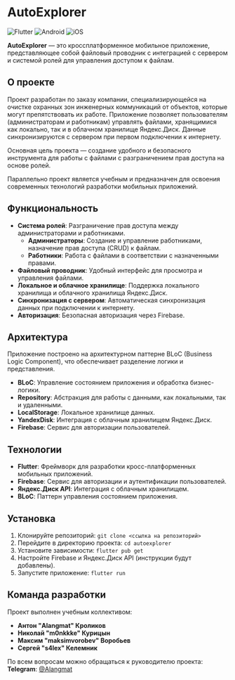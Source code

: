 # AutoExplorer

![Flutter](https://img.shields.io/badge/Flutter-%2302569B.svg?style=for-the-badge&logo=Flutter&logoColor=white)
![Android](https://img.shields.io/badge/Android-3DDC84?style=for-the-badge&logo=android&logoColor=white)
![iOS](https://img.shields.io/badge/iOS-000000?style=for-the-badge&logo=ios&logoColor=white)

**AutoExplorer** — это кроссплатформенное мобильное приложение, представляющее собой файловый проводник с интеграцией с сервером и системой ролей для управления доступом к файлам.

## О проекте

Проект разработан по заказу компании, специализирующейся на очистке охранных зон инженерных коммуникаций от объектов, которые могут препятствовать их работе. Приложение позволяет пользователям (администраторам и работникам) управлять файлами, хранящимися как локально, так и в облачном хранилище Яндекс.Диск. Данные синхронизируются с сервером при первом подключении к интернету.

Основная цель проекта — создание удобного и безопасного инструмента для работы с файлами с разграничением прав доступа на основе ролей.

Параллельно проект является учебным и предназначен для освоения современных технологий разработки мобильных приложений.

## Функциональность

- **Система ролей**: Разграничение прав доступа между администраторами и работниками.
    - **Администраторы**: Создание и управление работниками, назначение прав доступа (CRUD) к файлам.
    - **Работники**: Работа с файлами в соответствии с назначенными правами.
- **Файловый проводник**: Удобный интерфейс для просмотра и управления файлами.
- **Локальное и облачное хранилище**: Поддержка локального хранилища и облачного хранилища Яндекс.Диск.
- **Синхронизация с сервером**: Автоматическая синхронизация данных при подключении к интернету.
- **Авторизация**: Безопасная авторизация через Firebase.

## Архитектура

Приложение построено на архитектурном паттерне BLoC (Business Logic Component), что обеспечивает разделение логики и представления.

- **BLoC**: Управление состоянием приложения и обработка бизнес-логики.
- **Repository**: Абстракция для работы с данными, как локальными, так и удаленными.
- **LocalStorage**: Локальное хранилище данных.
- **YandexDisk**: Интеграция с облачным хранилищем Яндекс.Диск.
- **Firebase**: Сервис для авторизации пользователей.

## Технологии

- **Flutter**: Фреймворк для разработки кросс-платформенных мобильных приложений.
- **Firebase**: Сервис для авторизации и аутентификации пользователей.
- **Яндекс.Диск API**: Интеграция с облачным хранилищем.
- **BLoC**: Паттерн управления состоянием приложения.

## Установка

1.  Клонируйте репозиторий: `git clone <ссылка на репозиторий>`
2.  Перейдите в директорию проекта: `cd autoexplorer`
3.  Установите зависимости: `flutter pub get`
4.  Настройте Firebase и Яндекс.Диск API (инструкции будут добавлены).
5.  Запустите приложение: `flutter run`

## Команда разработки

Проект выполнен учебным коллективом:

- **Антон "Alangmat" Кроликов**
- **Николай "m0nkkke" Курицын**
- **Максим "maksimvorobev" Воробьев**
- **Сергей "s4lex" Келемник**

По всем вопросам можно обращаться к руководителю проекта:
**Telegram**: [@Alangmat](https://t.me/Alangmat)
